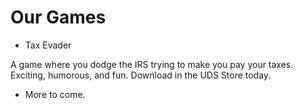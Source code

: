 # Our Games

- Tax Evader

A game where you dodge the IRS trying to make you pay your taxes. Exciting, humorous, and fun. Download in the UDS Store today.

- More to come.
